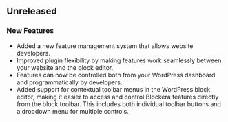 ## Unreleased

### New Features
- Added a new feature management system that allows website developers.
- Improved plugin flexibility by making features work seamlessly between your website and the block editor.
- Features can now be controlled both from your WordPress dashboard and programmatically by developers.
- Added support for contextual toolbar menus in the WordPress block editor, making it easier to access and control Blockera features directly from the block toolbar. This includes both individual toolbar buttons and a dropdown menu for multiple controls.
